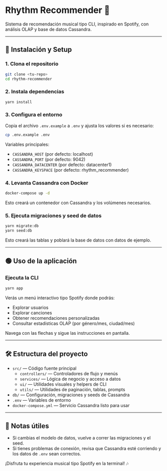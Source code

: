 # Rhythm Recommender 🎵

Sistema de recomendación musical tipo CLI, inspirado en Spotify, con análisis OLAP y base de datos Cassandra.

---

## 🚀 Instalación y Setup

### 1. Clona el repositorio
```bash
git clone <tu-repo>
cd rhythm-recommender
```

### 2. Instala dependencias
```bash
yarn install
```

### 3. Configura el entorno
Copia el archivo `.env.example` a `.env` y ajusta los valores si es necesario:
```bash
cp .env.example .env
```

Variables principales:
- `CASSANDRA_HOST` (por defecto: localhost)
- `CASSANDRA_PORT` (por defecto: 9042)
- `CASSANDRA_DATACENTER` (por defecto: datacenter1)
- `CASSANDRA_KEYSPACE` (por defecto: rhythm_recommender)

### 4. Levanta Cassandra con Docker
```bash
docker-compose up -d
```
Esto creará un contenedor con Cassandra y los volúmenes necesarios.

### 5. Ejecuta migraciones y seed de datos
```bash
yarn migrate:db
yarn seed:db
```
Esto creará las tablas y poblará la base de datos con datos de ejemplo.

---

## 🟢 Uso de la aplicación

### Ejecuta la CLI
```bash
yarn app
```

Verás un menú interactivo tipo Spotify donde podrás:
- Explorar usuarios
- Explorar canciones
- Obtener recomendaciones personalizadas
- Consultar estadísticas OLAP (por género/mes, ciudad/mes)

Navega con las flechas y sigue las instrucciones en pantalla.

---

## 🛠️ Estructura del proyecto

- `src/` — Código fuente principal
  - `controllers/` — Controladores de flujo y menús
  - `services/` — Lógica de negocio y acceso a datos
  - `ui/` — Utilidades visuales y helpers de CLI
  - `utils/` — Utilidades de paginación, tablas, prompts
- `db/` — Configuración, migraciones y seeds de Cassandra
- `.env` — Variables de entorno
- `docker-compose.yml` — Servicio Cassandra listo para usar

---

## 🧩 Notas útiles
- Si cambias el modelo de datos, vuelve a correr las migraciones y el seed.
- Si tienes problemas de conexión, revisa que Cassandra esté corriendo y los datos de `.env` sean correctos.

¡Disfruta tu experiencia musical tipo Spotify en la terminal! 🎶
